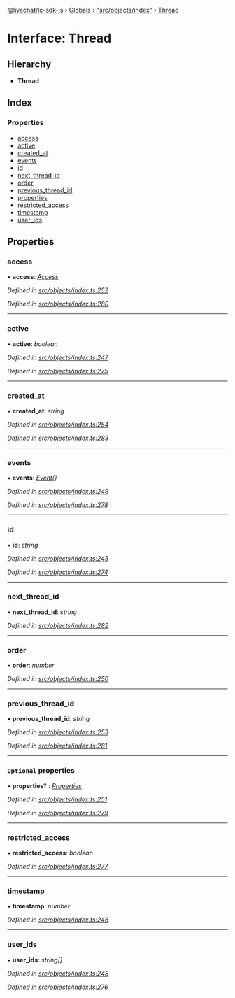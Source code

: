 [@livechat/lc-sdk-js](../README.md) › [Globals](../globals.md) › ["src/objects/index"](../modules/_src_objects_index_.md) › [Thread](_src_objects_index_.thread.md)

# Interface: Thread

## Hierarchy

* **Thread**

## Index

### Properties

* [access](_src_objects_index_.thread.md#access)
* [active](_src_objects_index_.thread.md#active)
* [created_at](_src_objects_index_.thread.md#created_at)
* [events](_src_objects_index_.thread.md#events)
* [id](_src_objects_index_.thread.md#id)
* [next_thread_id](_src_objects_index_.thread.md#next_thread_id)
* [order](_src_objects_index_.thread.md#order)
* [previous_thread_id](_src_objects_index_.thread.md#previous_thread_id)
* [properties](_src_objects_index_.thread.md#optional-properties)
* [restricted_access](_src_objects_index_.thread.md#restricted_access)
* [timestamp](_src_objects_index_.thread.md#timestamp)
* [user_ids](_src_objects_index_.thread.md#user_ids)

## Properties

###  access

• **access**: *[Access](_src_objects_index_.access.md)*

*Defined in [src/objects/index.ts:252](https://github.com/livechat/lc-sdk-js/blob/8143b05/src/objects/index.ts#L252)*

*Defined in [src/objects/index.ts:280](https://github.com/livechat/lc-sdk-js/blob/8143b05/src/objects/index.ts#L280)*

___

###  active

• **active**: *boolean*

*Defined in [src/objects/index.ts:247](https://github.com/livechat/lc-sdk-js/blob/8143b05/src/objects/index.ts#L247)*

*Defined in [src/objects/index.ts:275](https://github.com/livechat/lc-sdk-js/blob/8143b05/src/objects/index.ts#L275)*

___

###  created_at

• **created_at**: *string*

*Defined in [src/objects/index.ts:254](https://github.com/livechat/lc-sdk-js/blob/8143b05/src/objects/index.ts#L254)*

*Defined in [src/objects/index.ts:283](https://github.com/livechat/lc-sdk-js/blob/8143b05/src/objects/index.ts#L283)*

___

###  events

• **events**: *[Event](../modules/_src_objects_index_.md#event)[]*

*Defined in [src/objects/index.ts:249](https://github.com/livechat/lc-sdk-js/blob/8143b05/src/objects/index.ts#L249)*

*Defined in [src/objects/index.ts:278](https://github.com/livechat/lc-sdk-js/blob/8143b05/src/objects/index.ts#L278)*

___

###  id

• **id**: *string*

*Defined in [src/objects/index.ts:245](https://github.com/livechat/lc-sdk-js/blob/8143b05/src/objects/index.ts#L245)*

*Defined in [src/objects/index.ts:274](https://github.com/livechat/lc-sdk-js/blob/8143b05/src/objects/index.ts#L274)*

___

###  next_thread_id

• **next_thread_id**: *string*

*Defined in [src/objects/index.ts:282](https://github.com/livechat/lc-sdk-js/blob/8143b05/src/objects/index.ts#L282)*

___

###  order

• **order**: *number*

*Defined in [src/objects/index.ts:250](https://github.com/livechat/lc-sdk-js/blob/8143b05/src/objects/index.ts#L250)*

___

###  previous_thread_id

• **previous_thread_id**: *string*

*Defined in [src/objects/index.ts:253](https://github.com/livechat/lc-sdk-js/blob/8143b05/src/objects/index.ts#L253)*

*Defined in [src/objects/index.ts:281](https://github.com/livechat/lc-sdk-js/blob/8143b05/src/objects/index.ts#L281)*

___

### `Optional` properties

• **properties**? : *[Properties](_src_objects_index_.properties.md)*

*Defined in [src/objects/index.ts:251](https://github.com/livechat/lc-sdk-js/blob/8143b05/src/objects/index.ts#L251)*

*Defined in [src/objects/index.ts:279](https://github.com/livechat/lc-sdk-js/blob/8143b05/src/objects/index.ts#L279)*

___

###  restricted_access

• **restricted_access**: *boolean*

*Defined in [src/objects/index.ts:277](https://github.com/livechat/lc-sdk-js/blob/8143b05/src/objects/index.ts#L277)*

___

###  timestamp

• **timestamp**: *number*

*Defined in [src/objects/index.ts:246](https://github.com/livechat/lc-sdk-js/blob/8143b05/src/objects/index.ts#L246)*

___

###  user_ids

• **user_ids**: *string[]*

*Defined in [src/objects/index.ts:248](https://github.com/livechat/lc-sdk-js/blob/8143b05/src/objects/index.ts#L248)*

*Defined in [src/objects/index.ts:276](https://github.com/livechat/lc-sdk-js/blob/8143b05/src/objects/index.ts#L276)*
